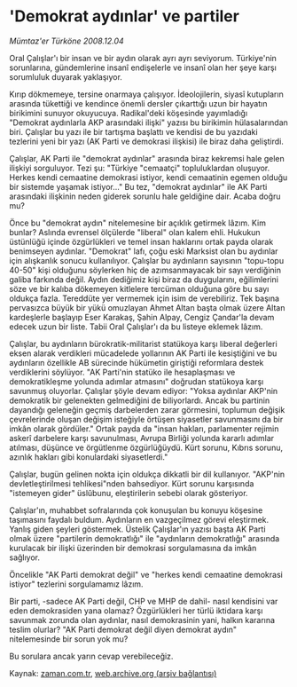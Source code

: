 # 'Demokrat aydınlar' ve partiler

*Mümtaz'er Türköne 2008.12.04*

<tr><td class="metin" colspan="2" style="padding-top: 20px; padding-left: 5px; padding-right: 10px;">Oral Çalışlar'ı bir insan ve  bir aydın olarak ayrı ayrı seviyorum. Türkiye'nin sorunlarına, gündemlerine insanî endişelerle ve insanî olan her şeye karşı sorumluluk duyarak yaklaşıyor.</td></tr><tr><td class="metin" colspan="2" style="padding-top: 20px; padding-left: 5px; padding-right: 10px;"><p> Kırıp dökmemeye, tersine onarmaya çalışıyor. İdeolojilerin, siyasî kutupların arasında tükettiği ve kendince önemli dersler çıkarttığı uzun bir hayatın birikimini sunuyor okuyucuya. Radikal'deki köşesinde yayımladığı "Demokrat aydınlarla AKP arasındaki ilişki" yazısı bu birikimin hülasalarından biri. Çalışlar bu yazı ile bir tartışma başlattı ve kendisi de bu yazıdaki tezlerini yeni bir yazı (AK Parti ve demokrasi ilişkisi) ile biraz daha geliştirdi.
<p> Çalışlar, AK Parti ile "demokrat aydınlar" arasında biraz kekremsi hale gelen ilişkiyi sorguluyor. Tezi şu: "Türkiye "cemaatçi" topluluklardan oluşuyor. Herkes kendi cemaatine demokrasi istiyor, kendi cemaatinin egemen olduğu bir sistemde yaşamak istiyor..." Bu tez, "demokrat aydınlar" ile AK Parti arasındaki ilişkinin neden giderek sorunlu hale geldiğine dair. Acaba doğru mu?
<p> Önce bu "demokrat aydın" nitelemesine bir açıklık getirmek lâzım. Kim bunlar? Aslında evrensel ölçülerde "liberal" olan kalem ehli. Hukukun üstünlüğü içinde özgürlükleri ve temel insan haklarını ortak payda olarak benimseyen aydınlar. "Demokrat" lafı, çoğu eski Marksist olan bu aydınlar için alışkanlık sonucu kullanılıyor. Çalışlar bu aydınların sayısının "topu-topu 40-50" kişi olduğunu söylerken hiç de azımsanmayacak bir sayı verdiğinin galiba farkında değil. Aydın dediğimiz kişi biraz da duygularını, eğilimlerini söze ve bir kalıba dökemeyen kitlelere tercüman olduğuna göre bu sayı oldukça fazla. Tereddüte yer vermemek için isim de verebiliriz. Tek başına pervasızca büyük bir yükü omuzlayan Ahmet Altan başta olmak üzere Altan kardeşlerle başlayıp Eser Karakaş, Şahin Alpay, Cengiz Çandar'la devam edecek uzun bir liste. Tabii Oral Çalışlar'ı da bu listeye eklemek lâzım.
<p> Çalışlar, bu aydınların bürokratik-militarist statükoya karşı liberal değerleri eksen alarak verdikleri mücadelede yollarının AK Parti ile kesiştiğini ve bu aydınların özellikle AB sürecinde hükümetin giriştiği reformlara destek verdiklerini söylüyor. "AK Parti'nin statüko ile hesaplaşması ve demokratikleşme yolunda adımlar atmasını" doğrudan statükoya karşı savunmuş oluyorlar. Çalışlar şöyle devam ediyor: "Yoksa aydınlar AKP'nin demokratik bir gelenekten gelmediğini de biliyorlardı. Ancak bu partinin dayandığı geleneğin geçmiş darbelerden zarar görmesini, toplumun değişik çevrelerinde oluşan değişim isteğiyle örtüşen siyasetler savunmasını da bir imkân olarak gördüler." Ortak payda da "insan hakları, parlamenter rejimin askerî darbelere karşı savunulması, Avrupa Birliği yolunda kararlı adımlar atılması, düşünce ve örgütlenme özgürlüğüydü. Kürt sorunu, Kıbrıs sorunu, azınlık hakları gibi konulardaki siyasetlerdi."
<p> Çalışlar, bugün gelinen nokta için oldukça dikkatli bir dil kullanıyor. "AKP'nin devletleştirilmesi tehlikesi"nden bahsediyor. Kürt sorunu karşısında "istemeyen gider" üslûbunu, eleştirilerin sebebi olarak gösteriyor.
<p> Çalışlar'ın, muhabbet sofralarında çok konuşulan bu konuyu köşesine taşımasını faydalı buldum. Aydınların en vazgeçilmez görevi eleştirmek. Yanlış giden şeyleri göstermek. Üstelik Çalışlar'ın yazısı başta AK Parti olmak üzere "partilerin demokratlığı" ile "aydınların demokratlığı" arasında kurulacak bir ilişki üzerinden bir demokrasi sorgulamasına da imkân sağlıyor.
<p> Öncelikle "AK Parti demokrat değil" ve "herkes kendi cemaatine demokrasi istiyor" tezlerini sorgulamamız lâzım. 
<p> Bir parti, -sadece AK Parti değil, CHP ve MHP de dahil- nasıl kendisini var eden demokrasiden yana olamaz? Özgürlükleri her türlü iktidara karşı savunmak zorunda olan aydınlar, nasıl demokrasinin yani, halkın kararına teslim olurlar? "AK Parti demokrat değil diyen demokrat aydın" nitelemesinde bir sorun yok mu?
<p> Bu sorulara ancak yarın cevap verebileceğiz.<br/></p></p></p></p></p></p></p></p></p></td></tr>

Kaynak: [zaman.com.tr](http://zaman.com.tr/yazar.do?yazino=767018), [web.archive.org (arşiv bağlantısı)](http://web.archive.org/web/20081221103719/http://www.zaman.com.tr:80/yazar.do?yazino=767018)

